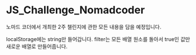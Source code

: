 # JS_Challenge_Nomadcoder


노마드 코더에서 개최한 2주 챌린지에 관한 모든 내용을 담을 예정입니다.

localStorage에는 string만 들어갑니다.
filter는 모든 배열 원소를 돌아서 true인 값만 새로운 배열로 만들어줍니다.